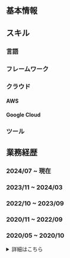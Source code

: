 ## 基本情報

## スキル
### 言語
### フレームワーク
### クラウド
#### AWS
#### Google Cloud

### ツール

## 業務経歴
### 2024/07 ~ 現在
### 2023/11 ~ 2024/03
### 2022/10 ~ 2023/09
### 2020/11 ~ 2022/09
### 2020/05 ~ 2020/10

<details><summary>詳細はこちら</summary>
todo 詳細書く
</details>
